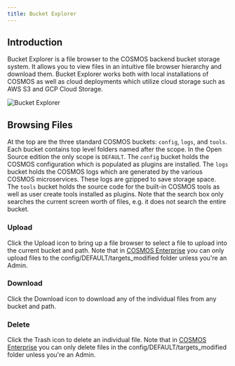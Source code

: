 ```yaml
---
title: Bucket Explorer
---
```


## Introduction

Bucket Explorer is a file browser to the COSMOS backend bucket storage system. It allows you to view files in an intuitive file browser hierarchy and download them. Bucket Explorer works both with local installations of COSMOS as well as cloud deployments which utilize cloud storage such as AWS S3 and GCP Cloud Storage.

![Bucket Explorer](/img/v5/bucket_explorer/bucket_explorer.png)

## Browsing Files

At the top are the three standard COSMOS buckets: `config`, `logs`, and `tools`. Each bucket contains top level folders named after the scope. In the Open Source edition the only scope is `DEFAULT`. The `config` bucket holds the COSMOS configuration which is populated as plugins are installed. The `logs` bucket holds the COSMOS logs which are generated by the various COSMOS microservices. These logs are gzipped to save storage space. The `tools` bucket holds the source code for the built-in COSMOS tools as well as user create tools installed as plugins. Note that the search box only searches the current screen worth of files, e.g. it does not search the entire bucket.

### Upload

Click the Upload icon to bring up a file browser to select a file to upload into the current bucket and path. Note that in [COSMOS Enterprise](https://openc3.com/enterprise) you can only upload files to the config/DEFAULT/targets_modified folder unless you're an Admin.

### Download

Click the Download icon to download any of the individual files from any bucket and path.

### Delete

Click the Trash icon to delete an individual file. Note that in [COSMOS Enterprise](https://openc3.com/enterprise) you can only delete files in the config/DEFAULT/targets_modified folder unless you're an Admin.
